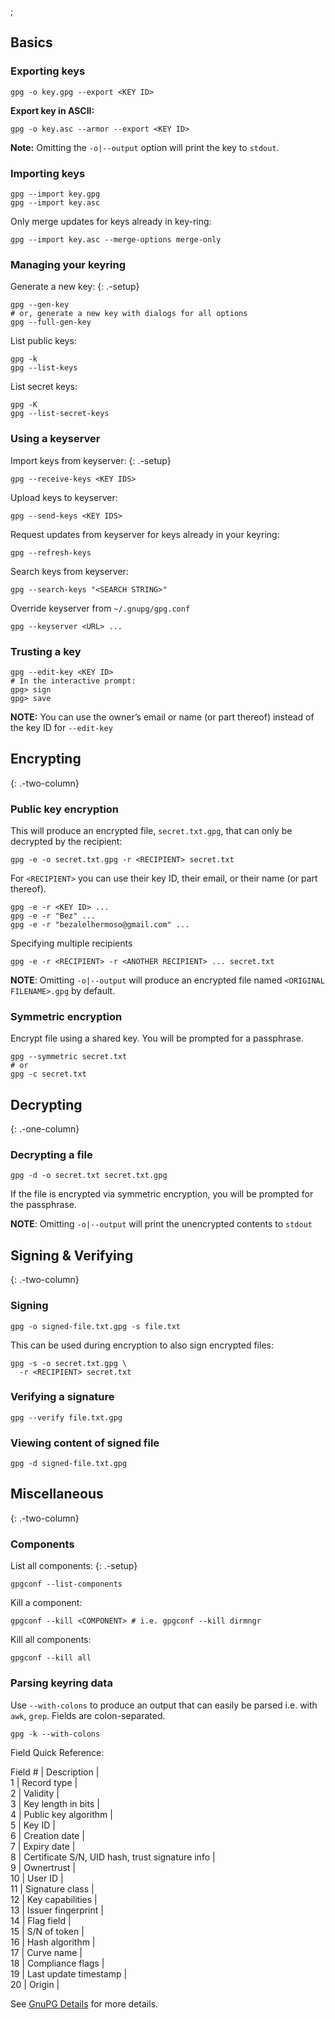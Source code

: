 ;

Basics
------

### Exporting keys

    gpg -o key.gpg --export <KEY ID>

**Export key in ASCII:**

    gpg -o key.asc --armor --export <KEY ID>

**Note:** Omitting the `-o|--output` option will print the key to `stdout`.

### Importing keys

    gpg --import key.gpg
    gpg --import key.asc

Only merge updates for keys already in key-ring:

    gpg --import key.asc --merge-options merge-only

### Managing your keyring

Generate a new key: {: .-setup}

    gpg --gen-key
    # or, generate a new key with dialogs for all options
    gpg --full-gen-key

List public keys:

    gpg -k
    gpg --list-keys

List secret keys:

    gpg -K
    gpg --list-secret-keys

### Using a keyserver

Import keys from keyserver: {: .-setup}

    gpg --receive-keys <KEY IDS>

Upload keys to keyserver:

    gpg --send-keys <KEY IDS>

Request updates from keyserver for keys already in your keyring:

    gpg --refresh-keys

Search keys from keyserver:

    gpg --search-keys "<SEARCH STRING>"

Override keyserver from `~/.gnupg/gpg.conf`

    gpg --keyserver <URL> ...

### Trusting a key

    gpg --edit-key <KEY ID>
    # In the interactive prompt:
    gpg> sign
    gpg> save

**NOTE:** You can use the owner’s email or name (or part thereof) instead of the key ID for `--edit-key`

Encrypting
----------

{: .-two-column}

### Public key encryption

This will produce an encrypted file, `secret.txt.gpg`, that can only be decrypted by the recipient:

    gpg -e -o secret.txt.gpg -r <RECIPIENT> secret.txt

For `<RECIPIENT>` you can use their key ID, their email, or their name (or part thereof).

    gpg -e -r <KEY ID> ...
    gpg -e -r "Bez" ...
    gpg -e -r "bezalelhermoso@gmail.com" ...

Specifying multiple recipients

    gpg -e -r <RECIPIENT> -r <ANOTHER RECIPIENT> ... secret.txt

**NOTE**: Omitting `-o|--output` will produce an encrypted file named `<ORIGINAL FILENAME>.gpg` by default.

### Symmetric encryption

Encrypt file using a shared key. You will be prompted for a passphrase.

    gpg --symmetric secret.txt
    # or
    gpg -c secret.txt

Decrypting
----------

{: .-one-column}

### Decrypting a file

    gpg -d -o secret.txt secret.txt.gpg

If the file is encrypted via symmetric encryption, you will be prompted for the passphrase.

**NOTE**: Omitting `-o|--output` will print the unencrypted contents to `stdout`

Signing & Verifying
-------------------

{: .-two-column}

### Signing

    gpg -o signed-file.txt.gpg -s file.txt

This can be used during encryption to also sign encrypted files:

    gpg -s -o secret.txt.gpg \
      -r <RECIPIENT> secret.txt

### Verifying a signature

    gpg --verify file.txt.gpg

### Viewing content of signed file

    gpg -d signed-file.txt.gpg

Miscellaneous
-------------

{: .-two-column}

### Components

List all components: {: .-setup}

    gpgconf --list-components

Kill a component:

    gpgconf --kill <COMPONENT> # i.e. gpgconf --kill dirmngr

Kill all components:

    gpgconf --kill all

### Parsing keyring data

Use `--with-colons` to produce an output that can easily be parsed i.e. with `awk`, `grep`. Fields are colon-separated.

    gpg -k --with-colons

Field Quick Reference:

Field \# | Description |  
1 | Record type |  
2 | Validity |  
3 | Key length in bits |  
4 | Public key algorithm |  
5 | Key ID |  
6 | Creation date |  
7 | Expiry date |  
8 | Certificate S/N, UID hash, trust signature info |  
9 | Ownertrust |  
10 | User ID |  
11 | Signature class |  
12 | Key capabilities |  
13 | Issuer fingerprint |  
14 | Flag field |  
15 | S/N of token |  
16 | Hash algorithm |  
17 | Curve name |  
18 | Compliance flags |  
19 | Last update timestamp |  
20 | Origin |

See [GnuPG Details](https://git.gnupg.org/cgi-bin/gitweb.cgi?p=gnupg.git;a=blob_plain;f=doc/DETAILS) for more details.
